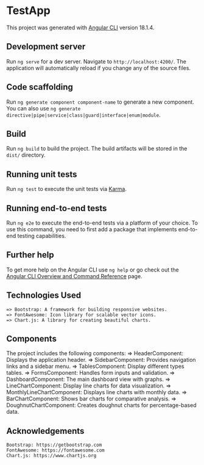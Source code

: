 # TestApp

This project was generated with [Angular CLI](https://github.com/angular/angular-cli) version 18.1.4.

## Development server

Run `ng serve` for a dev server. Navigate to `http://localhost:4200/`. The application will automatically reload if you change any of the source files.

## Code scaffolding

Run `ng generate component component-name` to generate a new component. You can also use `ng generate directive|pipe|service|class|guard|interface|enum|module`.

## Build

Run `ng build` to build the project. The build artifacts will be stored in the `dist/` directory.

## Running unit tests

Run `ng test` to execute the unit tests via [Karma](https://karma-runner.github.io).

## Running end-to-end tests

Run `ng e2e` to execute the end-to-end tests via a platform of your choice. To use this command, you need to first add a package that implements end-to-end testing capabilities.

## Further help

To get more help on the Angular CLI use `ng help` or go check out the [Angular CLI Overview and Command Reference](https://angular.dev/tools/cli) page.





## Technologies Used
    => Bootstrap: A framework for building responsive websites.
    => FontAwesome: Icon library for scalable vector icons.
    => Chart.js: A library for creating beautiful charts.

## Components
The project includes the following components:
    => HeaderComponent: Displays the application header.
    => SidebarComponent: Provides navigation links and a sidebar menu.
    => TablesComponent: Display different types tables.
    => FormsComponent: Handles form inputs and validation.
    => DashboardComponent: The main dashboard view with graphs.
    => LineChartComponent: Display line charts for data visualization.
    => MonthlyLineChartComponent: Displays line charts with monthly data.
    => BarChartComponent: Shows bar charts for comparative analysis.
    => DoughnutChartComponent: Creates doughnut charts for percentage-based data.

## Acknowledgements
    Bootstrap: https://getbootstrap.com
    FontAwesome: https://fontawesome.com
    Chart.js: https://www.chartjs.org
